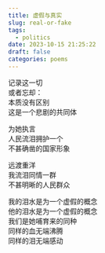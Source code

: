 ```yaml
---
title: 虚假与真实
slug: real-or-fake
tags:
  - politics
date: 2023-10-15 21:25:22
draft: false
categories: poems
---
```

记录这一切\
或者忘却：\
本质没有区别\
这是一个悲剧的共同体

为她执言\
人民流泪拥护一个\
不甚确凿的国家形象

远渡重洋\
我流泪同情一群\
不甚明晰的人民群众

我的泪水是为一个虚假的概念\
他的泪水是为一个虚假的概念\
我们是她哺育来的同种\
同样的血无端沸腾\
同样的泪无端感动



